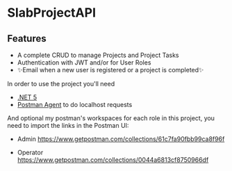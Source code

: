 # SlabProjectAPI


## Features
- A complete CRUD to manage Projects and Project Tasks
- Authentication with JWT and/or for User Roles
- ✨Email when a new user is registered or a project is completed✨

In order to use the project you'll need 
 - [.NET 5](https://www.google.com/url?sa=t&rct=j&q=&esrc=s&source=web&cd=&cad=rja&uact=8&ved=2ahUKEwjPuaPsz9nvAhWrVN8KHR4nCnAQFjAAegQIAhAD&url=https%3A%2F%2Fdotnet.microsoft.com%2Fdownload%2Fdotnet%2F5.0&usg=AOvVaw2WRHMu6Ou0Hlk7L2MM59jx)
 - [Postman Agent](https://www.postman.com/downloads/) to do localhost requests

And optional my postman's workspaces for each role in this project, you need to import the links in the Postman UI:
- Admin https://www.getpostman.com/collections/61c7fa90fbb99ca8f96f

- Operator https://www.getpostman.com/collections/0044a6813cf8750966df
